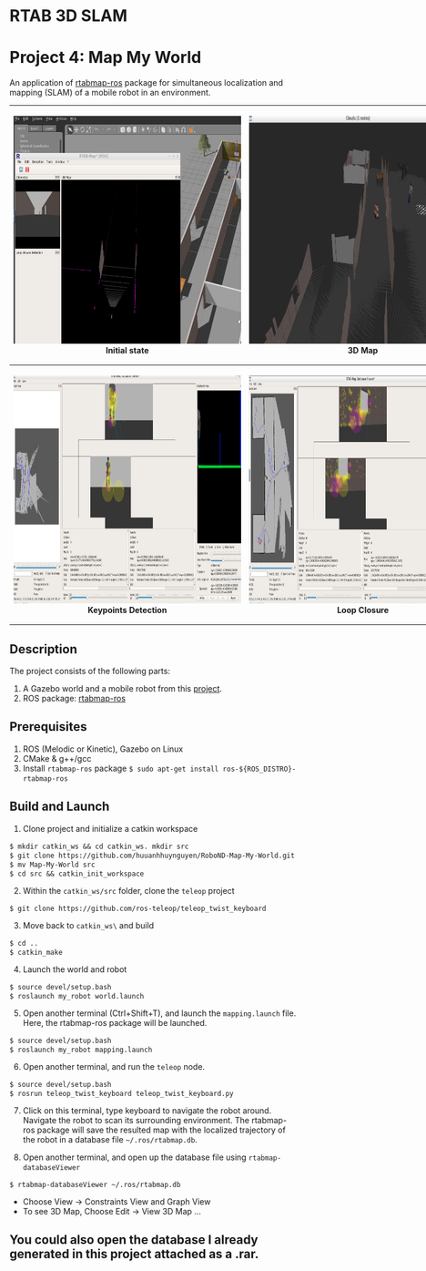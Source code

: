 # RTAB 3D SLAM
# Project 4: Map My World

An application of [rtabmap-ros](http://wiki.ros.org/rtabmap_ros) package for 
simultaneous localization and mapping (SLAM) of a mobile robot in an environment.

<table style="width:200%">
  <tr>
    <th><p>
           <img src="https://github.com/AnkushKansal/Map-my-World/blob/master/Output_Images/Capture1.PNG"
            alt="Capture1" width="400" height="400"></a>
           <br>Initial state
        </p>
    </th>
    <th><p>
           <img src="https://github.com/AnkushKansal/Map-my-World/blob/master/Output_Images/3D%20Map.PNG"
            alt="3D Map" width="400" height="400"></a>
           <br>3D Map
      </p>
    </th>
  </tr>
  <tr>
    <th><p>
           <img src="https://github.com/AnkushKansal/Map-my-World/blob/master/Output_Images/Keypoint%20Detection.PNG"
            alt="Keypoints Detection" width="400" height="400"></a>
           <br>Keypoints Detection
      </p>
    </th>
    <th><p>
           <img src="https://github.com/AnkushKansal/Map-my-World/blob/master/Output_Images/Keypoint%20Detection%20with%20Loop%20Closure.PNG"
            alt="Keypoint Detection with Loop Closure" width="400" height="400"></a>
           <br>Loop Closure
      </p>
    </th>
  </tr>
</table>

## Description
The project consists of the following parts:
1. A Gazebo world and a mobile robot from this [project](https://github.com/AnkushKansal/Map-my-World).
2. ROS package: [rtabmap-ros](http://wiki.ros.org/rtabmap_ros)

## Prerequisites
1. ROS (Melodic or Kinetic), Gazebo on Linux
2. CMake & g++/gcc
3. Install `rtabmap-ros` package `$ sudo apt-get install ros-${ROS_DISTRO}-rtabmap-ros`

## Build and Launch

1. Clone project and initialize a catkin workspace
```
$ mkdir catkin_ws && cd catkin_ws. mkdir src
$ git clone https://github.com/huuanhhuynguyen/RoboND-Map-My-World.git
$ mv Map-My-World src
$ cd src && catkin_init_workspace
```

2. Within the `catkin_ws/src` folder, clone the `teleop` project
```
$ git clone https://github.com/ros-teleop/teleop_twist_keyboard
```

3. Move back to `catkin_ws\` and build
```
$ cd ..
$ catkin_make
```

4. Launch the world and robot
```
$ source devel/setup.bash
$ roslaunch my_robot world.launch
```

5. Open another terminal (Ctrl+Shift+T), and launch the `mapping.launch` file. 
Here, the rtabmap-ros package will be launched.
```
$ source devel/setup.bash
$ roslaunch my_robot mapping.launch
```

6. Open another terminal, and run the `teleop` node.
```
$ source devel/setup.bash
$ rosrun teleop_twist_keyboard teleop_twist_keyboard.py
```

7. Click on this terminal, type keyboard to navigate the robot around. Navigate 
the robot to scan its surrounding environment. The rtabmap-ros package will save
the resulted map with the localized trajectory of the robot in a database file 
`~/.ros/rtabmap.db`.

8. Open another terminal, and open up the database file using `rtabmap-databaseViewer`
```
$ rtabmap-databaseViewer ~/.ros/rtabmap.db
```

* Choose View -> Constraints View and Graph View
* To see 3D Map, Choose Edit -> View 3D Map ...
    
## You could also open the database I already generated in this project attached as a .rar.
